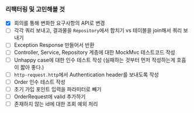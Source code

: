### 리팩터링 및 고민해볼 것

- [x] 회의를 통해 변화한 요구사항의 API로 변경
- [ ] 각각 쿼리 보내고, 결과물을 `Repository`에서 합치기 vs 테이블을 join해서 쿼리 보내기
- [ ] Exception Response 만들어서 반환
- [ ] Controller, Service, Repository 계층에 대한 MockMvc 테스트코드 작성
- [ ] Unhappy case에 대한 인수 테스트 작성 (실패하는 것부터 먼저 작성하는게 호흡이 짧아 좋다.)
- [ ] `http-request.http`에서 Authentication header를 보내도록 작성
- [ ] Order 인수 테스트 작성
- [ ] 초기 가입 포인트 입력을 파라미터로 빼기
- [ ] OrderRequest에 valid 추가하기
- [ ] 존재하지 않는 id에 대한 조회 예외 처리
